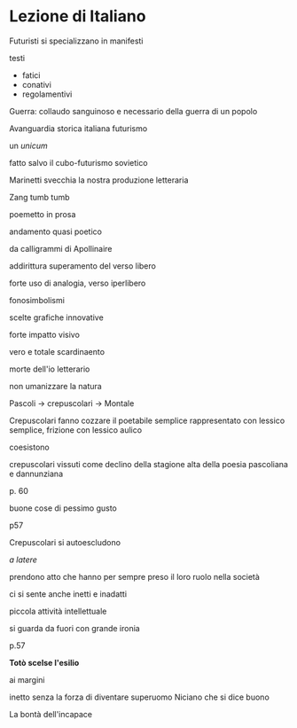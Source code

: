 # Lezione di Italiano

Futuristi si specializzano in manifesti

testi
* fatici
* conativi
* regolamentivi


Guerra: collaudo sanguinoso e necessario della guerra di un popolo


Avanguardia storica italiana
futurismo

un _unicum_

fatto salvo il cubo-futurismo sovietico

Marinetti svecchia la nostra produzione letteraria


Zang tumb tumb

poemetto in prosa

andamento quasi poetico

da calligrammi di Apollinaire

addirittura superamento del verso libero

forte uso di analogia, verso iperlibero

fonosimbolismi

scelte grafiche innovative

forte impatto visivo

vero e totale scardinaento

morte dell'io letterario



non umanizzare la natura

Pascoli $\to$ crepuscolari $\to$ Montale

Crepuscolari fanno cozzare il poetabile semplice rappresentato con lessico semplice, frizione con lessico aulico

coesistono

crepuscolari vissuti come declino della stagione alta della poesia pascoliana e dannunziana

p. 60

buone cose di pessimo gusto


p57


Crepuscolari si autoescludono

_a latere_

prendono atto che hanno per sempre preso il loro ruolo nella società

ci si sente anche inetti e inadatti


piccola attività intellettuale

si guarda da fuori con grande ironia

p.57

**Totò scelse l'esilio**

ai margini

inetto senza la forza di diventare superuomo Niciano che si dice buono

La bontà dell'incapace
<!--stackedit_data:
eyJoaXN0b3J5IjpbLTE1NjA0NjMxOTIsLTc5NzY5NzI2NywtMT
QxMzQ3MDg0NSwtMTc1NDA4Mzk3NCwxMjU3MzMyNjMyLC0xNzQw
NjU0NzQxXX0=
-->